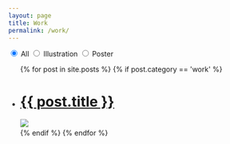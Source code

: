 ```yaml
---
layout: page
title: Work
permalink: /work/
---
```



<div class="home work">

<input id="select-type-all" name="radio-set-1" type="radio" class="ff-selector-type-all" checked="checked" />
<label for="select-type-all" class="ff-label-type-all">All</label>

<input id="select-type-1" name="radio-set-1" type="radio" class="ff-selector-type-1" />
<label for="select-type-1" class="ff-label-type-1">Illustration</label>

<input id="select-type-2" name="radio-set-1" type="radio" class="ff-selector-type-2" />
<label for="select-type-2" class="ff-label-type-2">Poster</label>

<ul class="ff-items">
{% for post in site.posts %}
{% if post.category == 'work' %}
<li class="{{ post.tags }}">
<a class="post-link" href="{{ post.url | prepend: site.baseurl }}"><h1>{{ post.title }}</h1><span></span><img src="/resources/work{{ post.img_dir }}/thumb.png"></a>
</li>
{% endif %}
{% endfor %}
</ul>

</div>
